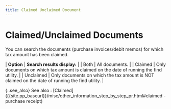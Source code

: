 ```yaml
---
title: Claimed Unclaimed Document
---
```


# Claimed/Unclaimed Documents


You can search the documents (purchase invoices/debit memos) for which  tax amount has been claimed.


| **Option** | **Search results display:** |
| Both | All documents. |
| Claimed | Only documents on which tax amount is claimed on the date of running  the find utility. |
| Unclaimed | Only documents on which the tax amount is NOT claimed on the date of  running the find utility. |



{:.see_also}
See also
: [Claimed]({{site.pp_baseurl}}/misc/other_information_step_by_step_pr.html#claimed - purchase receipt)
